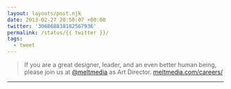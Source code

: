 ```yaml
---
layout: layouts/post.njk
date: 2013-02-27 20:50:07 +00:00
twitter: '306868838182567936'
permalink: /status/{{ twitter }}/
tags: 
  - tweet
---
```


> If you are a great designer, leader, and an even better human being, please join us at [@meltmedia](https://twitter.com/meltmedia) as Art Director. [meltmedia.com/careers/](http://meltmedia.com/careers/)

---
